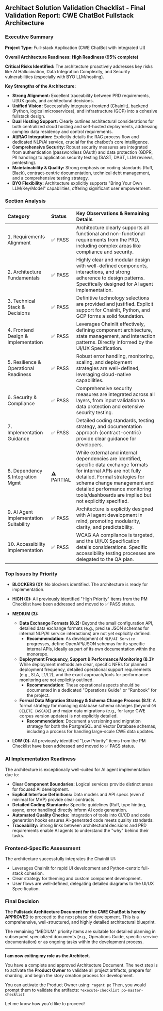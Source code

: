 ## Architect Solution Validation Checklist - Final Validation Report: CWE ChatBot Fullstack Architecture

### Executive Summary

**Project Type:** Full-stack Application (CWE ChatBot with integrated UI)

**Overall Architecture Readiness:** **High Readiness (95% complete)**

**Critical Risks Identified:** The architecture proactively addresses key risks like AI Hallucination, Data Integration Complexity, and Security vulnerabilities (especially with BYO LLM/hosting).

**Key Strengths of the Architecture:**
* **Strong Alignment:** Excellent traceability between PRD requirements, UI/UX goals, and architectural decisions.
* **Unified Vision:** Successfully integrates frontend (Chainlit), backend (Python, logical microservices), and infrastructure (GCP) into a cohesive fullstack design.
* **Dual Hosting Support:** Clearly outlines architectural considerations for both centralized cloud hosting and self-hosted deployments, addressing complex data residency and control requirements.
* **AI/RAG Integration:** Explicitly details the RAG process flow and dedicated NLP/AI service, crucial for the chatbot's core intelligence.
* **Comprehensive Security:** Robust security measures are integrated from authentication (passwordless OAuth) and data protection (GDPR, PII handling) to application security testing (SAST, DAST, LLM reviews, pentesting).
* **Maintainability & Quality:** Strong emphasis on coding standards (Ruff, Black), contract-centric documentation, technical debt management, and a comprehensive testing strategy.
* **BYO Flexibility:** Architecture explicitly supports "Bring Your Own LLM/Key/Model" capabilities, offering significant user empowerment.

### Section Analysis

| Category                        | Status  | Key Observations & Remaining Details                                                                                                                                                                                                                                                                                                                                                                               |
| :------------------------------ | :------ | :--------------------------------------------------------------------------------------------------------------------------------------------------------------------------------------------------------------------------------------------------------------------------------------------------------------------------------------------------------------------------------------------------- |
| 1. Requirements Alignment       | ✅ PASS | Architecture clearly supports all functional and non-functional requirements from the PRD, including complex areas like compliance and security.                                                                                                                                                                                                                                                         |
| 2. Architecture Fundamentals    | ✅ PASS | Highly clear and modular design with well-defined components, interactions, and strong adherence to design patterns. Specifically designed for AI agent implementation.                                                                                                                                                                                                                                    |
| 3. Technical Stack & Decisions  | ✅ PASS | Definitive technology selections are provided and justified. Explicit support for Chainlit, Python, and GCP forms a solid foundation.                                                                                                                                                                                                                                                                 |
| 4. Frontend Design & Implementation | ✅ PASS | Leverages Chainlit effectively, defining component architecture, state management, and interaction patterns. Directly informed by the UI/UX Specification.                                                                                                                                                                                                                                  |
| 5. Resilience & Operational Readiness | ✅ PASS | Robust error handling, monitoring, scaling, and deployment strategies are well-defined, leveraging cloud-native capabilities.                                                                                                                                                                                                                                                            |
| 6. Security & Compliance        | ✅ PASS | Comprehensive security measures are integrated across all layers, from input validation to data protection and extensive security testing.                                                                                                                                                                                                                                                              |
| 7. Implementation Guidance      | ✅ PASS | Detailed coding standards, testing strategy, and documentation approach (contract-centric) provide clear guidance for developers.                                                                                                                                                                                                                                                                      |
| 8. Dependency & Integration Mgmt | ⚠️ PARTIAL | While external and internal dependencies are identified, specific data exchange formats for internal APIs are not fully detailed. Formal strategies for schema change management and detailed performance monitoring tools/dashboards are implied but not explicitly specified.                                                                                                                   |
| 9. AI Agent Implementation Suitability | ✅ PASS | Architecture is explicitly designed with AI agent development in mind, promoting modularity, clarity, and predictability.                                                                                                                                                                                                                                                             |
| 10. Accessibility Implementation | ✅ PASS | WCAG AA compliance is targeted, and the UI/UX Specification details considerations. Specific accessibility testing processes are delegated to the QA plan.                                                                                                                                                                                                                                       |

### Top Issues by Priority

* **BLOCKERS (0):** No blockers identified. The architecture is ready for implementation.
* **HIGH (0):** All previously identified "High Priority" items from the PM Checklist have been addressed and moved to ✅ PASS status.
* **MEDIUM (3):**
    * **Data Exchange Formats (8.2):** Beyond the small configuration API, detailed data exchange formats (e.g., precise JSON schemas for internal NLP/AI service interactions) are not yet explicitly defined.
        * **Recommendation:** As development of `NLP/AI Service` progresses, define OpenAPI/JSON schemas for its specific internal APIs, ideally as part of its own documentation within the monorepo.
    * **Deployment Frequency, Support & Performance Monitoring (8.3):** While deployment methods are clear, specific NFRs for planned deployment frequency, detailed operational support requirements (e.g., SLA, L1/L2), and the exact approach/tools for performance monitoring are not explicitly outlined.
        * **Recommendation:** These operational aspects should be documented in a dedicated "Operations Guide" or "Runbook" for the project.
    * **Formal Data Migration Strategy & Schema Change Process (8.1):** A formal strategy for managing database schema changes (beyond `ON DELETE CASCADE`) and major data migrations (e.g., for large CWE corpus version updates) is not explicitly detailed.
        * **Recommendation:** Document a versioning and migration strategy for both the PostgreSQL and Vector Database schemas, including a process for handling large-scale CWE data updates.

* **LOW (0):** All previously identified "Low Priority" items from the PM Checklist have been addressed and moved to ✅ PASS status.

### AI Implementation Readiness

The architecture is exceptionally well-suited for AI agent implementation due to:
* **Clear Component Boundaries:** Logical services provide distinct areas for focused AI development.
* **Explicit Interface Definitions:** Data models and API specs (even if minimal for MVP) provide clear contracts.
* **Detailed Coding Standards:** Specific guidelines (Ruff, type hinting, async, error handling) directly inform AI code generation.
* **Automated Quality Checks:** Integration of tools into CI/CD and code generation hooks ensures AI-generated code meets quality standards.
* **Traceability:** Strong links between architectural decisions and PRD requirements enable AI agents to understand the "why" behind their tasks.

### Frontend-Specific Assessment

The architecture successfully integrates the Chainlit UI:
* Leverages Chainlit for rapid UI development and Python-centric full-stack cohesion.
* Clear strategy for theming and custom component development.
* User flows are well-defined, delegating detailed diagrams to the UI/UX Specification.

### Final Decision

The **Fullstack Architecture Document for the CWE ChatBot is hereby APPROVED** to proceed to the next phase of development. This is a comprehensive, well-structured, and highly detailed architectural blueprint.

The remaining "MEDIUM" priority items are suitable for detailed planning in subsequent specialized documents (e.g., Operations Guide, specific service documentation) or as ongoing tasks within the development process.

---

**I am now exiting my role as the Architect.**

You have a complete and approved Architecture Document. The next step is to activate the **Product Owner** to validate all project artifacts, prepare for sharding, and begin the story creation process for development.

You can activate the Product Owner using: `*agent po`
Then, you would prompt them to validate the artifacts: `*execute-checklist po-master-checklist`

Let me know how you'd like to proceed!